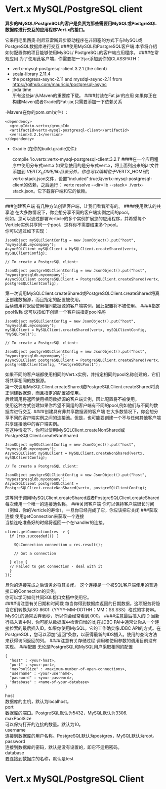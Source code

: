 # Vert.x MySQL/PostgreSQL client

**异步的MySQL/PostgreSQL的客户是负责为那些需要用MySQL或PostgreSQL数据库进行交互的应用程序Vert.x的接口。**  

它采用毛里西奥·利尼亚雷斯异步驱动程序在非阻塞的方式下与MySQL或PostgreSQL数据库进行交互
###使用MySQL和PostgreSQL客户端
本节将介绍如何配置你的项目能够使用MySQL/ PostgreSQL的客户端应用程序。
####在常规应用 
为了使用此客户端，你需要把一下jar添加到你的CLASSPATH： 

- vertx-mysql-postgresql-client 3.2.1 (the client)
- scala-library 2.11.4
- the postgress-async-2.11 and mysdql-async-2.11 from https://github.com/mauricio/postgresql-async
- joda time   
所有这些jar从Maven的重要库下载。
####封装在Fat jar的应用
如果你正在构建Maven或者Grade的Fat-jar,只需要添加一下依赖关系

-Maven(在你的pom.xml文件）:

    <dependency>
      <groupId>io.vertx</groupId>
      <artifactId>vertx-mysql-postgresql-client</artifactId>
      <version>3.2.1</version>
    </dependency>
- Gradle (在你的build.gradle文件):

    compile 'io.vertx:vertx-mysql-postgresql-client:3.2.1'
####在一个应用程序中使用分布式vert.x 
如果您使用的是分布式vert.x，将上面列出来的jar文件添加到 $VERTX_HOME/lib目录   
另外，你也可以编辑位于$VERTX_HOME的vertx-stack.json文件，设置"included":true为vertx-mysql-postgresql-client的依赖，之后运行： vertx resolve --dir=lib --stack= ./vertx-stack.json。它下载客户端和它的依赖。
***
###创建客户端 
有几种方法创建客户端，让我们看看所有的。
####使用默认的共享池 
在大多数情况下，你会想分享不同的客户端实例之间的pool。  
例如。您可以通过部署Verticle的多个实例扩展您的应用程序，并希望每个Verticle实例共享同一个pool，这样你不需要结束多个pool。  
你可以通过如下实现：

    JsonObject mySQLClientConfig = new JsonObject().put("host", "mymysqldb.mycompany");
    AsyncSQLClient mySQLClient = MySQLClient.createShared(vertx, mySQLClientConfig);

    // To create a PostgreSQL client:

    JsonObject postgreSQLClientConfig = new JsonObject().put("host", "mypostgresqldb.mycompany");
    AsyncSQLClient postgreSQLClient = PostgreSQLClient.createShared(vertx, postgreSQLClientConfig);
第一次调用MySQLClient.createShared或PostgreSQLClient.createShared将真正创建数据源，而且指定的配置被使用。  
后续调用将返回使用相同数据源的客户端实例，因此配置将不被使用。
####指定pool名称
您可以按如下创建一个客户端指定pool名称

    JsonObject mySQLClientConfig = new JsonObject().put("host", "mymysqldb.mycompany");
    mySQLClient = MySQLClient.createShared(vertx, mySQLClientConfig, "MySQLPool1");

    // To create a PostgreSQL client:

    JsonObject postgreSQLClientConfig = new JsonObject().put("host", "mypostgresqldb.mycompany");
    AsyncSQLClient postgreSQLClient = PostgreSQLClient.createShared(vertx, postgreSQLClientConfig, "PostgreSQLPool1");

如果不同的客户端都使用相同的Vert.x实例，并指定相同的pool名称创建的，它们将共享相同的数据源。  
第一次调用MySQLClient.createShared或PostgreSQLClient.createShared将真正创建数据源，而且指定的配置被使用。  
后续调用将返回使用相同数据源的客户端实例，因此配置将不被使用。  
使用这种方式创建如果你希望不同组的客户端有不同的pool,例如他们与不同的数据库进行交互.
####创建具有非共享数据源的客户端
在大多数情况下，你会想分享不同的客户端实例之间的连接池。但是，也可能要创建一个不与任何其他客户端共享连接池中的客户端实例。  
在这种情况下，你可以使用MySQLClient.createNonShared或PostgreSQLClient.createNonShared

    JsonObject mySQLClientConfig = new JsonObject().put("host", "mymysqldb.mycompany");
    AsyncSQLClient mySQLClient = MySQLClient.createNonShared(vertx, mySQLClientConfig);

    // To create a PostgreSQL client:

    JsonObject postgreSQLClientConfig = new JsonObject().put("host", "mypostgresqldb.mycompany");
    AsyncSQLClient postgreSQLClient = PostgreSQLClient.createNonShared(vertx, postgreSQLClientConfig);
这等同于调用MySQLClient.createShared或者PostgreSQLClient.createShared每次使用一个唯一的连接池名称。
###关闭客户端
你可以保持客户端很长时间（例如，你的Verticle的寿命），一旦你已经完成了它，你应该把它关闭
###获取连接
使用getConnection来获取一个连接  
当接连吃准备好的时候将返回一个在handler的连接。

    client.getConnection(res -> {
      if (res.succeeded()) {

        SQLConnection connection = res.result();

        // Got a connection

      } else {
      // Failed to get connection - deal with it
      }
    });
旦你的连接完成之后请务必将其关闭。
这个连接是一个被SQL客户端使用的普通接口的Connection的实例。  
你可以学习如何共同SQL接口文档中使用它。  
####请注意有关日期和时间戳
每当你得到数据库返回的日期数据，这项服务将隐含它们转换为ISO 8601（YYYY-MM-DDTHH：MM：SS.SSS）格式的字符串。MySQL的通常丢弃毫秒，所以你会经常看到.000。 
####注意最后插入的ID
当新行插入表中时，你可能从数据库中检索自增的id,在JDBC PAI中通常让你从一个连接检索的最后插入ID。如果你使用MySQL，它的工作确实像JDBC API的方式。在PostgreSQL，您可以添加“返回”条款，以获得最新的IDS插入。使用的查询方法来获得访问返回的列。 
####注意有关存储过程
调用和使用参数的调用目前没有实现。
###配置
无论是PostgreSQL和MySQL用户采取相同的配置

    {
      "host" : <your-host>,
      "port" : <your-port>,
      "maxPoolSize" : <maximum-number-of-open-connections>,
      "username" : <your-username>,
      "password" : <your-password>,
      "database" : <name-of-your-database>
    }
host  
数据库的主机，默认为localhost。  
port  
数据库的端口。PostgreSQL默认为5432，MySQL默认为3306.  
maxPoolSize   
可以保持打开的连接的数量。默认为10。  
username  
连接到数据库的用户名称。PostgreSQL默认为postgres，MySQL默认为root。  
password  
连接到数据库的密码，默认是没有设置的，即它不适用密码。  
database  
要连接到数据库的名称，默认是test.
# Vert.x MySQL/PostgreSQL Client
